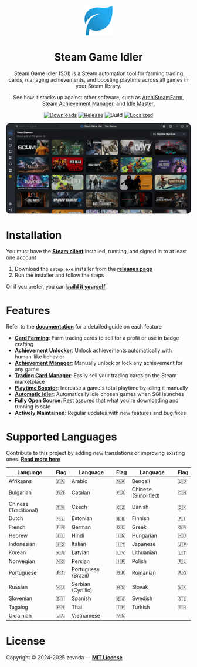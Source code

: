 <div align="center">
<img src="./public/logo.png" width="80" alt="app logo">

<h1>Steam Game Idler</h1>

Steam Game Idler (SGI) is a Steam automation tool for farming trading cards, managing achievements, and boosting playtime across all games in your Steam library.

See how it stacks up against other software, such as [ArchiSteamFarm](https://steamgameidler.com/alternatives/archisteamfarm), [Steam Achievement Manager](https://steamgameidler.com/alternatives/steam-achievement-manager), and [Idle Master](https://steamgameidler.com/alternatives/idle-master).

[![Downloads][downloads]](https://github.com/zevnda/steam-game-idler/releases)
[![Release][release]](https://github.com/zevnda/steam-game-idler/releases/latest)
![Build][build]
[![Localized][localized]](https://github.com/zevnda/steam-game-idler?tab=readme-ov-file#supported-languages)

<img src="./public/example.png" width="700" alt="example image"><br />
</div>

# Installation
You must have the **[Steam client](https://store.steampowered.com/about)** installed, running, and signed in to at least one account

1. Download the `setup.exe` installer from the **[releases page](https://github.com/zevnda/steam-game-idler/releases/latest)**
2. Run the installer and follow the steps

Or if you prefer, you can **[build it yourself](https://steamgameidler.com/docs/get-started/build-it-yourself)**

# Features
Refer to the **[documentation](https://steamgameidler.com/docs/)** for a detailed guide on each feature

* **[Card Farming](https://steamgameidler.com/docs/features/card-farming)**: Farm trading cards to sell for a profit or use in badge crafting
* **[Achievement Unlocker](https://steamgameidler.com/docs/features/achievement-unlocker)**: Unlock achievements automatically with human-like behavior
* **[Achievement Manager](https://steamgameidler.com/docs/features/achievement-manager)**: Manually unlock or lock any achievement for any game
* **[Trading Card Manager](https://steamgameidler.com/docs/features/trading-card-manager)**: Easily sell your trading cards on the Steam marketplace
* **[Playtime Booster](https://steamgameidler.com/docs/features/playtime-booster)**: Increase a game's total playtime by idling it manually
* **[Automatic Idler](https://steamgameidler.com/docs/features/auto-idler)**: Automatically idle chosen games when SGI launches
* **Fully Open Source**: Rest assured that what you're downloading and running is safe
* **Actively Maintained**: Regular updates with new features and bug fixes

# Supported Languages
Contribute to this project by adding new translations or improving existing ones. **[Read more here](https://github.com/zevnda/steam-game-idler/discussions/148)**

| Language              | Flag | Language            | Flag | Language             | Flag |
| --------------------- | ---- | ------------------- | ---- | -------------------- | ---- |
| Afrikaans             | 🇿🇦    | Arabic              | 🇸🇦    | Bengali              | 🇧🇩    |
| Bulgarian             | 🇧🇬    | Catalan             | 🇪🇸    | Chinese (Simplified) | 🇨🇳    |
| Chinese (Traditional) | 🇹🇼    | Czech               | 🇨🇿    | Danish               | 🇩🇰    |
| Dutch                 | 🇳🇱    | Estonian            | 🇪🇪    | Finnish              | 🇫🇮    |
| French                | 🇫🇷    | German              | 🇩🇪    | Greek                | 🇬🇷    |
| Hebrew                | 🇮🇱    | Hindi               | 🇮🇳    | Hungarian            | 🇭🇺    |
| Indonesian            | 🇮🇩    | Italian             | 🇮🇹    | Japanese             | 🇯🇵    |
| Korean                | 🇰🇷    | Latvian             | 🇱🇻    | Lithuanian           | 🇱🇹    |
| Norwegian             | 🇳🇴    | Persian             | 🇮🇷    | Polish               | 🇵🇱    |
| Portuguese            | 🇵🇹    | Portuguese (Brazil) | 🇧🇷    | Romanian             | 🇷🇴    |
| Russian               | 🇷🇺    | Serbian (Cyrillic)  | 🇷🇸    | Slovak               | 🇸🇰    |
| Slovenian             | 🇸🇮    | Spanish             | 🇪🇸    | Swedish              | 🇸🇪    |
| Tagalog               | 🇵🇭    | Thai                | 🇹🇭    | Turkish              | 🇹🇷    |
| Ukrainian             | 🇺🇦    | Vietnamese          | 🇻🇳    |                      |      |

# License
Copyright © 2024-2025 zevnda — **[MIT License](./LICENSE)**

[downloads]: https://img.shields.io/github/downloads/zevnda/steam-game-idler/total?style=flat-square&color=%23e86827
[release]: https://img.shields.io/github/v/release/zevnda/steam-game-idler?style=flat-square&color=%232d6acc&label=Version
[build]: https://img.shields.io/github/actions/workflow/status/zevnda/steam-game-idler/release.yml?style=flat-square&color=%2338ba56
[localized]: https://img.shields.io/badge/dynamic/json?url=https%3A%2F%2Fapibase.vercel.app%2Fapi%2Fcrowdin&query=%24.totalProgress&suffix=%25&style=flat-square&label=Translated&color=%23985FCC

